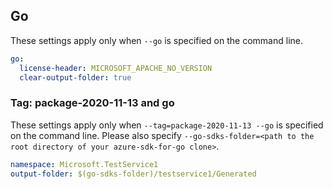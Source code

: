 ## Go

These settings apply only when `--go` is specified on the command line.

```yaml $(go)
go:
  license-header: MICROSOFT_APACHE_NO_VERSION
  clear-output-folder: true
```

### Tag: package-2020-11-13 and go

These settings apply only when `--tag=package-2020-11-13 --go` is specified on the command line.
Please also specify `--go-sdks-folder=<path to the root directory of your azure-sdk-for-go clone>`.

```yaml $(tag) == 'package-2020-11-13' && $(go)
namespace: Microsoft.TestService1
output-folder: $(go-sdks-folder)/testservice1/Generated
```
